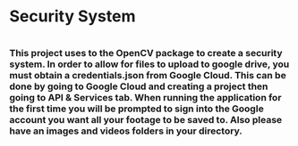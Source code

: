 # Security System
#
### This project uses to the OpenCV package to create a security system. In order to allow for files to upload to google drive, you must obtain a credentials.json from Google Cloud. This can be done by going to Google Cloud and creating a project then going to API & Services tab. When running the application for the first time you will be prompted to sign into the Google account you want all your footage to be saved to. Also please have an images and videos folders in your directory.
